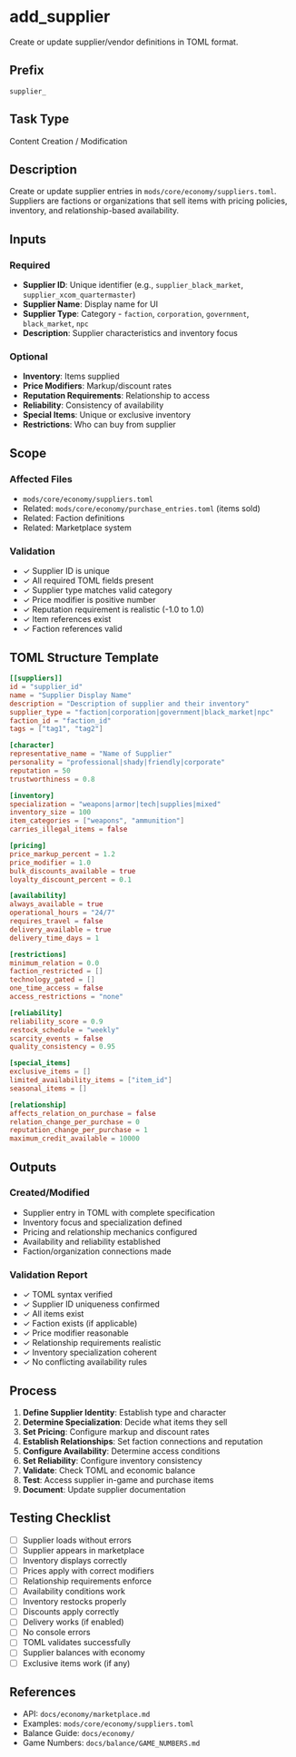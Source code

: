 # add_supplier

Create or update supplier/vendor definitions in TOML format.

## Prefix
`supplier_`

## Task Type
Content Creation / Modification

## Description
Create or update supplier entries in `mods/core/economy/suppliers.toml`. Suppliers are factions or organizations that sell items with pricing policies, inventory, and relationship-based availability.

## Inputs

### Required
- **Supplier ID**: Unique identifier (e.g., `supplier_black_market`, `supplier_xcom_quartermaster`)
- **Supplier Name**: Display name for UI
- **Supplier Type**: Category - `faction`, `corporation`, `government`, `black_market`, `npc`
- **Description**: Supplier characteristics and inventory focus

### Optional
- **Inventory**: Items supplied
- **Price Modifiers**: Markup/discount rates
- **Reputation Requirements**: Relationship to access
- **Reliability**: Consistency of availability
- **Special Items**: Unique or exclusive inventory
- **Restrictions**: Who can buy from supplier

## Scope

### Affected Files
- `mods/core/economy/suppliers.toml`
- Related: `mods/core/economy/purchase_entries.toml` (items sold)
- Related: Faction definitions
- Related: Marketplace system

### Validation
- ✓ Supplier ID is unique
- ✓ All required TOML fields present
- ✓ Supplier type matches valid category
- ✓ Price modifier is positive number
- ✓ Reputation requirement is realistic (-1.0 to 1.0)
- ✓ Item references exist
- ✓ Faction references valid

## TOML Structure Template

```toml
[[suppliers]]
id = "supplier_id"
name = "Supplier Display Name"
description = "Description of supplier and their inventory"
supplier_type = "faction|corporation|government|black_market|npc"
faction_id = "faction_id"
tags = ["tag1", "tag2"]

[character]
representative_name = "Name of Supplier"
personality = "professional|shady|friendly|corporate"
reputation = 50
trustworthiness = 0.8

[inventory]
specialization = "weapons|armor|tech|supplies|mixed"
inventory_size = 100
item_categories = ["weapons", "ammunition"]
carries_illegal_items = false

[pricing]
price_markup_percent = 1.2
price_modifier = 1.0
bulk_discounts_available = true
loyalty_discount_percent = 0.1

[availability]
always_available = true
operational_hours = "24/7"
requires_travel = false
delivery_available = true
delivery_time_days = 1

[restrictions]
minimum_relation = 0.0
faction_restricted = []
technology_gated = []
one_time_access = false
access_restrictions = "none"

[reliability]
reliability_score = 0.9
restock_schedule = "weekly"
scarcity_events = false
quality_consistency = 0.95

[special_items]
exclusive_items = []
limited_availability_items = ["item_id"]
seasonal_items = []

[relationship]
affects_relation_on_purchase = false
relation_change_per_purchase = 0
reputation_change_per_purchase = 1
maximum_credit_available = 10000
```

## Outputs

### Created/Modified
- Supplier entry in TOML with complete specification
- Inventory focus and specialization defined
- Pricing and relationship mechanics configured
- Availability and reliability established
- Faction/organization connections made

### Validation Report
- ✓ TOML syntax verified
- ✓ Supplier ID uniqueness confirmed
- ✓ All items exist
- ✓ Faction exists (if applicable)
- ✓ Price modifier reasonable
- ✓ Relationship requirements realistic
- ✓ Inventory specialization coherent
- ✓ No conflicting availability rules

## Process

1. **Define Supplier Identity**: Establish type and character
2. **Determine Specialization**: Decide what items they sell
3. **Set Pricing**: Configure markup and discount rates
4. **Establish Relationships**: Set faction connections and reputation
5. **Configure Availability**: Determine access conditions
6. **Set Reliability**: Configure inventory consistency
7. **Validate**: Check TOML and economic balance
8. **Test**: Access supplier in-game and purchase items
9. **Document**: Update supplier documentation

## Testing Checklist

- [ ] Supplier loads without errors
- [ ] Supplier appears in marketplace
- [ ] Inventory displays correctly
- [ ] Prices apply with correct modifiers
- [ ] Relationship requirements enforce
- [ ] Availability conditions work
- [ ] Inventory restocks properly
- [ ] Discounts apply correctly
- [ ] Delivery works (if enabled)
- [ ] No console errors
- [ ] TOML validates successfully
- [ ] Supplier balances with economy
- [ ] Exclusive items work (if any)

## References

- API: `docs/economy/marketplace.md`
- Examples: `mods/core/economy/suppliers.toml`
- Balance Guide: `docs/economy/`
- Game Numbers: `docs/balance/GAME_NUMBERS.md`
